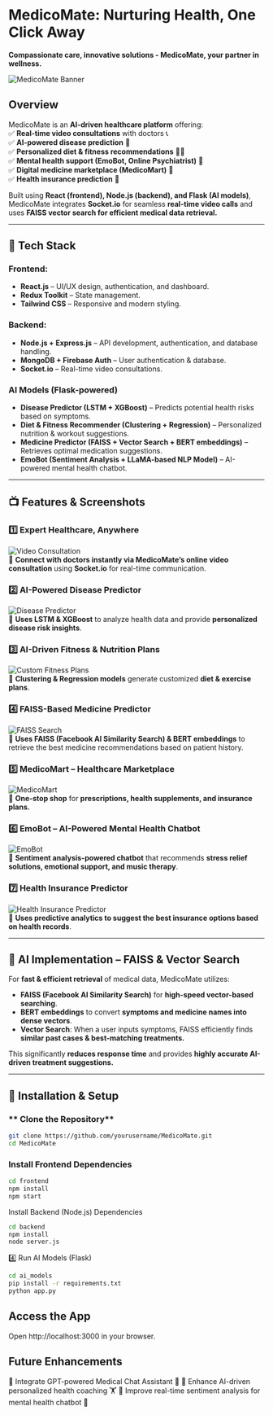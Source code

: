 # **MedicoMate: Nurturing Health, One Click Away**

**Compassionate care, innovative solutions - MedicoMate, your partner in wellness.**

![MedicoMate Banner](assets/images/Screenshot%202025-03-02%20165806.png)

## **Overview**

MedicoMate is an **AI-driven healthcare platform** offering:  
✅ **Real-time video consultations** with doctors 📞  
✅ **AI-powered disease prediction** 🏥  
✅ **Personalized diet & fitness recommendations** 🍏💪  
✅ **Mental health support (EmoBot, Online Psychiatrist)** 🧠  
✅ **Digital medicine marketplace (MedicoMart)** 💊  
✅ **Health insurance prediction** 📜

Built using **React (frontend), Node.js (backend), and Flask (AI models)**, MedicoMate integrates **Socket.io** for seamless **real-time video calls** and uses **FAISS vector search for efficient medical data retrieval.**

---

## **🔧 Tech Stack**

### **Frontend:**

- **React.js** – UI/UX design, authentication, and dashboard.
- **Redux Toolkit** – State management.
- **Tailwind CSS** – Responsive and modern styling.

### **Backend:**

- **Node.js + Express.js** – API development, authentication, and database handling.
- **MongoDB + Firebase Auth** – User authentication & database.
- **Socket.io** – Real-time video consultations.

### **AI Models (Flask-powered)**

- **Disease Predictor (LSTM + XGBoost)** – Predicts potential health risks based on symptoms.
- **Diet & Fitness Recommender (Clustering + Regression)** – Personalized nutrition & workout suggestions.
- **Medicine Predictor (FAISS + Vector Search + BERT embeddings)** – Retrieves optimal medication suggestions.
- **EmoBot (Sentiment Analysis + LLaMA-based NLP Model)** – AI-powered mental health chatbot.

---

## **📺 Features & Screenshots**

### **1️⃣ Expert Healthcare, Anywhere**

![Video Consultation](assets/images/Screenshot%202025-03-02%20165838.png)  
🔹 **Connect with doctors instantly via MedicoMate’s online video consultation** using **Socket.io** for real-time communication.

### **2️⃣ AI-Powered Disease Predictor**

![Disease Predictor](assets/images/Screenshot%202025-03-02%20165950.png)  
🔹 **Uses LSTM & XGBoost** to analyze health data and provide **personalized disease risk insights**.

### **3️⃣ AI-Driven Fitness & Nutrition Plans**

![Custom Fitness Plans](assets/images/Screenshot%202025-03-02%20170109.png)  
🔹 **Clustering & Regression models** generate customized **diet & exercise plans**.

### **4️⃣ FAISS-Based Medicine Predictor**

![FAISS Search](assets/images/Screenshot%202025-03-02%20170137.png)  
🔹 **Uses FAISS (Facebook AI Similarity Search) & BERT embeddings** to retrieve the best medicine recommendations based on patient history.

### **5️⃣ MedicoMart – Healthcare Marketplace**

![MedicoMart](assets/images/Screenshot%202025-03-02%20170359.png)  
🔹 **One-stop shop** for **prescriptions, health supplements, and insurance plans.**

### **6️⃣ EmoBot – AI-Powered Mental Health Chatbot**

![EmoBot](assets/images/Screenshot%202025-03-02%20170412.png)  
🔹 **Sentiment analysis-powered chatbot** that recommends **stress relief solutions, emotional support, and music therapy**.

### **7️⃣ Health Insurance Predictor**

![Health Insurance Predictor](assets/images/Screenshot%202025-03-02%20170439.png)  
🔹 **Uses predictive analytics to suggest the best insurance options based on health records**.

---

## **📡 AI Implementation – FAISS & Vector Search**

For **fast & efficient retrieval** of medical data, MedicoMate utilizes:

- **FAISS (Facebook AI Similarity Search)** for **high-speed vector-based searching**.
- **BERT embeddings** to convert **symptoms and medicine names into dense vectors**.
- **Vector Search**: When a user inputs symptoms, FAISS efficiently finds **similar past cases & best-matching treatments.**

This significantly **reduces response time** and provides **highly accurate AI-driven treatment suggestions.**

---

## **🚀 Installation & Setup**

### ** Clone the Repository**

```bash
git clone https://github.com/yourusername/MedicoMate.git
cd MedicoMate
```

### **Install Frontend Dependencies**

```bash
cd frontend
npm install
npm start

```

Install Backend (Node.js) Dependencies

```bash
cd backend
npm install
node server.js
```

4️⃣ Run AI Models (Flask)

```bash
cd ai_models
pip install -r requirements.txt
python app.py
```

## **Access the App**
Open http://localhost:3000 in your browser.

## **Future Enhancements**
🔹 Integrate GPT-powered Medical Chat Assistant 🤖
🔹 Enhance AI-driven personalized health coaching 🏋️
🔹 Improve real-time sentiment analysis for mental health chatbot 🧠
